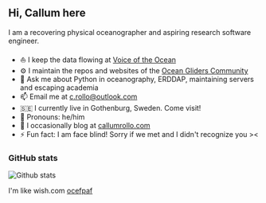 ## Hi, Callum here

I am a recovering physical oceanographer and aspiring research software engineer.

- ⛵ I keep the data flowing at [Voice of the Ocean](https://observations.voiceoftheocean.org/)
- ⚙️ I maintain the repos and websites of the [Ocean Gliders Community](https://github.com/OceanGlidersCommunity)
- 💬 Ask me about Python in oceanography, ERDDAP, maintaining servers and escaping academia
- 📫 Email me at c.rollo@outlook.com
- 🇸🇪 I currently live in Gothenburg, Sweden. Come visit!
- 🪪 Pronouns: he/him
- 📖 I occasionally blog at [callumrollo.com](https://callumrollo.com/)
- ⚡ Fun fact: I am face blind! Sorry if we met and I didn't recognize you ><


### GitHub stats

![Github stats](https://github-readme-stats.vercel.app/api?username=callumrollo&show_icons=true)

I'm like wish.com [ocefpaf](https://github.com/ocefpaf)

